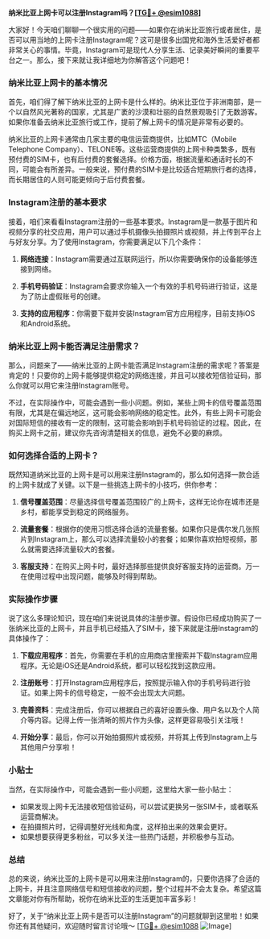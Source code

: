 **纳米比亚上网卡可以注册Instagram吗？[[TG💪+ @esim1088](https://t.me/s/esim1088)]**

大家好！今天咱们聊聊一个很实用的问题——如果你在纳米比亚旅行或者居住，是否可以用当地的上网卡注册Instagram呢？这可是很多出国党和海外生活爱好者都非常关心的事情。毕竟，Instagram可是现代人分享生活、记录美好瞬间的重要平台之一。那么，接下来就让我详细地为你解答这个问题吧！

### 纳米比亚上网卡的基本情况

首先，咱们得了解下纳米比亚的上网卡是什么样的。纳米比亚位于非洲南部，是一个以自然风光著称的国家，尤其是广袤的沙漠和壮丽的自然景观吸引了无数游客。如果你准备去纳米比亚旅行或工作，提前了解上网卡的情况是非常有必要的。

纳米比亚的上网卡通常由几家主要的电信运营商提供，比如MTC（Mobile Telephone Company）、TELONE等。这些运营商提供的上网卡种类繁多，既有预付费的SIM卡，也有后付费的套餐选择。价格方面，根据流量和通话时长的不同，可能会有所差异。一般来说，预付费的SIM卡是比较适合短期旅行者的选择，而长期居住的人则可能更倾向于后付费套餐。

### Instagram注册的基本要求

接着，咱们来看看Instagram注册的一些基本要求。Instagram是一款基于图片和视频分享的社交应用，用户可以通过手机摄像头拍摄照片或视频，并上传到平台上与好友分享。为了使用Instagram，你需要满足以下几个条件：

1. **网络连接**：Instagram需要通过互联网运行，所以你需要确保你的设备能够连接到网络。
   
2. **手机号码验证**：Instagram会要求你输入一个有效的手机号码进行验证，这是为了防止虚假账号的创建。

3. **支持的应用程序**：你需要下载并安装Instagram官方应用程序，目前支持iOS和Android系统。

### 纳米比亚上网卡能否满足注册需求？

那么，问题来了——纳米比亚的上网卡能否满足Instagram注册的需求呢？答案是肯定的！只要你的上网卡能够提供稳定的网络连接，并且可以接收短信验证码，那么你就可以用它来注册Instagram账号。

不过，在实际操作中，可能会遇到一些小问题。例如，某些上网卡的信号覆盖范围有限，尤其是在偏远地区，这可能会影响网络的稳定性。此外，有些上网卡可能会对国际短信的接收有一定的限制，这可能会影响到手机号码验证的过程。因此，在购买上网卡之前，建议你先咨询清楚相关的信息，避免不必要的麻烦。

### 如何选择合适的上网卡？

既然知道纳米比亚的上网卡是可以用来注册Instagram的，那么如何选择一款合适的上网卡就成了关键。以下是一些挑选上网卡的小技巧，供你参考：

1. **信号覆盖范围**：尽量选择信号覆盖范围较广的上网卡，这样无论你在城市还是乡村，都能享受到稳定的网络服务。

2. **流量套餐**：根据你的使用习惯选择合适的流量套餐。如果你只是偶尔发几张照片到Instagram上，那么可以选择流量较小的套餐；如果你喜欢拍短视频，那么就需要选择流量较大的套餐。

3. **客服支持**：在购买上网卡时，最好选择那些提供良好客服支持的运营商。万一在使用过程中出现问题，能够及时得到帮助。

### 实际操作步骤

说了这么多理论知识，现在咱们来说说具体的注册步骤。假设你已经成功购买了一张纳米比亚的上网卡，并且手机已经插入了SIM卡，接下来就是注册Instagram的具体操作了：

1. **下载应用程序**：首先，你需要在手机的应用商店里搜索并下载Instagram应用程序。无论是iOS还是Android系统，都可以轻松找到这款应用。

2. **注册账号**：打开Instagram应用程序后，按照提示输入你的手机号码进行验证。如果上网卡的信号稳定，一般不会出现太大问题。

3. **完善资料**：完成注册后，你可以根据自己的喜好设置头像、用户名以及个人简介等内容。记得上传一张清晰的照片作为头像，这样更容易吸引关注哦！

4. **开始分享**：最后，你可以开始拍摄照片或视频，并将其上传到Instagram上与其他用户分享啦！

### 小贴士

当然，在实际操作中，可能会遇到一些小问题，这里给大家一些小贴士：

- 如果发现上网卡无法接收短信验证码，可以尝试更换另一张SIM卡，或者联系运营商解决。
- 在拍摄照片时，记得调整好光线和角度，这样拍出来的效果会更好。
- 如果想要获得更多粉丝，可以多关注一些热门话题，并积极参与互动。

### 总结

总的来说，纳米比亚的上网卡是可以用来注册Instagram的，只要你选择了合适的上网卡，并且注意网络信号和短信接收的问题，整个过程并不会太复杂。希望这篇文章能对你有所帮助，祝你在纳米比亚的生活更加丰富多彩！

好了，关于“纳米比亚上网卡是否可以注册Instagram”的问题就聊到这里啦！如果你还有其他疑问，欢迎随时留言讨论哦～ [[TG💪+ @esim1088](https://t.me/s/esim1088) ![Image](https://i.postimg.cc/4NQfJmqS/Snipaste-2025-05-13-00-14-12.png)]